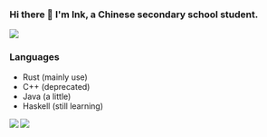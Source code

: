 ### Hi there 👋 I'm Ink, a Chinese secondary school student.

<img src="https://count.getloli.com/get/@nicholasyang21?theme=gelbooru">

### Languages
- Rust (mainly use)
- C++ (deprecated)
- Java (a little)
- Haskell (still learning)

<a href="https://github.com/NicholasYang21">
  <img align="left" src="https://github-readme-stats.vercel.app/api?username=NicholasYang21" />
</a>
<a href="https://github.com/NicholasYang21">
  <img align="left" src="https://github-readme-stats.vercel.app/api/top-langs/?username=NicholasYang21" />
</a>
